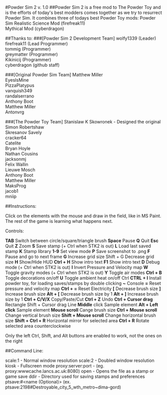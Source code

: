 #Powder Sim 2 v. 1.0
##Powder Sim 2 is a free mod to The Powder Toy and is the efforts of today's best modders comes together as we try to resurrect Powder Sim.
It combines three of todays best Powder Toy mods:
Powder Sim
Realistic Science Mod (firefreak11)<br />
Mythical Mod (cyberdragon)<br />

##Thanks to:
###[Powder Sim 2 Development Team] 
wolfy1339 (Leader)<br />
firefreak11 (Lead Programmer)<br />
tommig (Programmer)<br />
greymatter (Programmer)<br />
Kikinicij (Programmer)<br />
cyberdragon (github staff)<br />

###[Original Powder Sim Team] 
Matthew Miller<br />
EyesIsMine<br />
PizzaPlatypus<br />
vanquish349<br />
randalserrano<br />
Anthony Boot<br />
Matthew Miller<br />
Antonvrg<br />

###[The Powder Toy Team]
Stanislaw K Skowronek - Designed the original<br />
Simon Robertshaw<br />
Skresanov Savely<br />
cracker64<br />
Catelite<br />
Bryan Hoyle<br />
Nathan Cousins<br />
jacksonmj<br />
Felix Wallin<br />
Lieuwe Mosch<br />
Anthony Boot<br />
Matthew Miller<br />
MaksProg<br />
jacob1<br />
mniip<br />


##Instructions:

Click on the elements with the mouse and draw in the field, like in MS Paint. The rest of the game is learning what happens next.

Controls:

**TAB** Switch between circle/square/triangle brush 
**Space** Pause 
**Q** Quit 
**Esc** Quit 
**Z** Zoom 
**S** Save stamp (+ Ctrl when STK2 is out) 
**L** Load last saved stamp 
**K** Stamp library 
**1-9** Set view mode 
**P** Save screenshot to .png 
**F** Pause and go to next frame
**G** Increase grid size Shift + G Decrease grid size 
**H** Show/Hide HUD 
**Ctrl + H** Show intro text 
**F1** Show intro text 
**D** Debug mode (+ Ctrl when STK2 is out) 
**I** Invert Pressure and Velocity map 
**W** Toggle gravity modes (+ Ctrl when STK2 is out) 
**Y** Toggle air modes 
**Ctrl + B** Toggle decorations on/off 
**U** Toggle ambient heat on/off Ctrl 
**CTRL + I** Install powder toy, for loading saves/stamps by double clicking 
**~** Console 
**=** Reset pressure and velocity map 
**Ctrl + =** Reset Electricity 
**[** Decrease brush size 
**]** Increase brush size 
**Alt + [** Decrease brush size by 1 
**Alt + ]** Increase brush size by 1
**Ctrl + C/V/X** Copy/Paste/Cut 
**Ctrl + Z** Undo 
**Ctrl + Cursor drag** Rectangle Shift + Cursor drag Line 
**Middle** click Sample element 
**Alt + Left click** Sample element 
**Mouse scroll** Cange brush size 
**Ctrl + Mouse scroll** Change vertical brush size 
**Shift + Mouse scroll** Change horizontal brush size 
**Shift + Ctrl + R** Horizontal mirror for selected area 
**Ctrl + R** Rotate selected area counterclockwise

Only the left Ctrl, Shift, and Alt buttons are enabled to work, not the ones on the right

##Command Line:

scale:1 - Normal window resolution 
scale:2 - Doubled window resolution 
kiosk - Fullscreen mode 
proxy:server:port - (eg. proxy:wwwcache.lancs.ac.uk:8080) 
open <file> - Opens the file as a stamp or game save 
ddir - Directory used for saving stamps and preferences
ptsave:<save id>#<name (Optional)> (ex. ptsave:2198#Destroyable_city_5_wth_metro~dima-gord)
